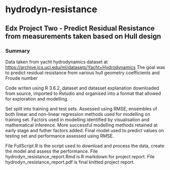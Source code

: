 # hydrodyn-resistance
## Edx Project Two - Predict Residual Resistance from measurements taken based on Hull design

### Summary
Data taken from yacht hydrodynamics dataset at https://archive.ics.uci.edu/ml/datasets/Yacht+Hydrodynamics
The goal was to predict residual resistance from various hull geometry coefficients and Froude number

Code writen using R 3.6.2, dataset and datasset explanation downloaded from source, imported to Rstudio and organised into a format that allowed for exploration and modelling.

Set split into training and test sets.
Assessed using RMSE, ensembles of both linear and non-linear regression methods used for modelling on training set. Factors used in modelling identified by visualisation and mathematical inference.
More successful modelling methods retained at early stage and futher factors added.
Final model used to predict values on testing set and performance assessed using RMSE.

File FullScript.R is the script used to download and process the data, create the model and assess the performance.
File hydrodyn_resistance_report.Rmd is R markdown for project report.
File hydrodyn_resistance_report.pdf is final knitted project report.
